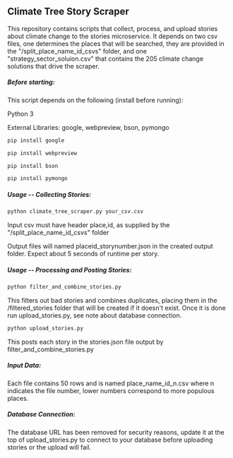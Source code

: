 ## Climate Tree Story Scraper

This repository contains scripts that collect, process, and upload stories about climate change to the stories microservice. It depends on two csv files, one determines the places that will be searched, they are provided in the "/split_place_name_id_csvs" folder, and one "strategy_sector_soluion.csv" that contains the 205 climate change solutions that drive the scraper.

##### Before starting:

This script depends on the following (install before running):

Python 3  

External Libraries: google, webpreview, bson, pymongo

```sh
pip install google

pip install webpreview

pip install bson

pip install pymongo
```

##### Usage -- Collecting Stories:

```sh
python climate_tree_scraper.py your_csv.csv
```

Input csv must have header place,id, as supplied by the "/split_place_name_id_csvs" folder

Output files will named placeid_storynumber.json in the created output folder. Expect about 5 seconds of runtime per story.

##### Usage -- Processing and Posting Stories:

```sh
python filter_and_combine_stories.py
```

This filters out bad stories and combines duplicates, placing them in the /filtered_stories folder that will be created if it doesn't exist.  Once it is done run upload_stories.py, see note about database connection.

```sh
python upload_stories.py
```

This posts each story in the stories.json file output by filter_and_combine_stories.py

##### Input Data:

Each file contains 50 rows and is named place_name_id_n.csv where n indicates the file number, lower numbers correspond to more populous places. 

##### Database Connection:

The database URL has been removed for security reasons, update it at the top of upload_stories.py to connect to your database before uploading stories or the upload will fail. 









